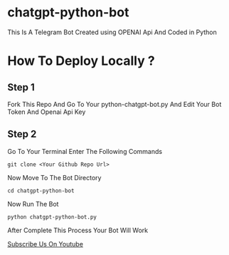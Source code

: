 # chatgpt-python-bot
This Is A Telegram Bot Created using OPENAI Api And Coded in Python

# How To Deploy Locally ?
## Step 1
Fork This Repo And Go To Your python-chatgpt-bot.py And Edit Your Bot Token And Openai Api Key

## Step 2
Go To Your Terminal Enter The Following Commands


```git clone <Your Github Repo Url>```

Now Move To The Bot Directory


```cd chatgpt-python-bot```


Now Run The Bot

```python chatgpt-python-bot.py```

After Complete This Process Your Bot Will Work

[Subscribe Us On Youtube](https://youtube.com/@Armanidrisi1)
